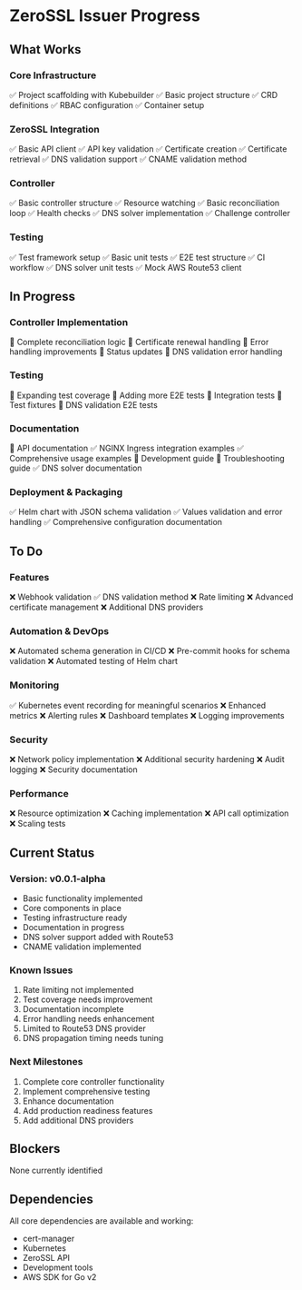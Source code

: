 # ZeroSSL Issuer Progress

## What Works

### Core Infrastructure
✅ Project scaffolding with Kubebuilder
✅ Basic project structure
✅ CRD definitions
✅ RBAC configuration
✅ Container setup

### ZeroSSL Integration
✅ Basic API client
✅ API key validation
✅ Certificate creation
✅ Certificate retrieval
✅ DNS validation support
✅ CNAME validation method

### Controller
✅ Basic controller structure
✅ Resource watching
✅ Basic reconciliation loop
✅ Health checks
✅ DNS solver implementation
✅ Challenge controller

### Testing
✅ Test framework setup
✅ Basic unit tests
✅ E2E test structure
✅ CI workflow
✅ DNS solver unit tests
✅ Mock AWS Route53 client

## In Progress

### Controller Implementation
🔄 Complete reconciliation logic
🔄 Certificate renewal handling
🔄 Error handling improvements
🔄 Status updates
🔄 DNS validation error handling

### Testing
🔄 Expanding test coverage
🔄 Adding more E2E tests
🔄 Integration tests
🔄 Test fixtures
🔄 DNS validation E2E tests

### Documentation
🔄 API documentation
✅ NGINX Ingress integration examples
✅ Comprehensive usage examples
🔄 Development guide
🔄 Troubleshooting guide
✅ DNS solver documentation

### Deployment & Packaging
✅ Helm chart with JSON schema validation
✅ Values validation and error handling
✅ Comprehensive configuration documentation

## To Do

### Features
❌ Webhook validation
✅ DNS validation method
❌ Rate limiting
❌ Advanced certificate management
❌ Additional DNS providers

### Automation & DevOps
❌ Automated schema generation in CI/CD
❌ Pre-commit hooks for schema validation
❌ Automated testing of Helm chart

### Monitoring
✅ Kubernetes event recording for meaningful scenarios
❌ Enhanced metrics
❌ Alerting rules
❌ Dashboard templates
❌ Logging improvements

### Security
❌ Network policy implementation
❌ Additional security hardening
❌ Audit logging
❌ Security documentation

### Performance
❌ Resource optimization
❌ Caching implementation
❌ API call optimization
❌ Scaling tests

## Current Status

### Version: v0.0.1-alpha
- Basic functionality implemented
- Core components in place
- Testing infrastructure ready
- Documentation in progress
- DNS solver support added with Route53
- CNAME validation implemented

### Known Issues
1. Rate limiting not implemented
2. Test coverage needs improvement
3. Documentation incomplete
4. Error handling needs enhancement
5. Limited to Route53 DNS provider
6. DNS propagation timing needs tuning

### Next Milestones
1. Complete core controller functionality
2. Implement comprehensive testing
3. Enhance documentation
4. Add production readiness features
5. Add additional DNS providers

## Blockers
None currently identified

## Dependencies
All core dependencies are available and working:
- cert-manager
- Kubernetes
- ZeroSSL API
- Development tools
- AWS SDK for Go v2 